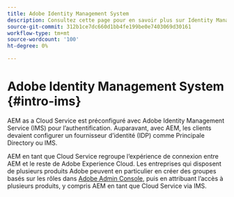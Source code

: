 ```yaml
---
title: Adobe Identity Management System
description: Consultez cette page pour en savoir plus sur Identity Management System.
source-git-commit: 312b1ce7dc660d1bb4fe199be0e7403069d30161
workflow-type: tm+mt
source-wordcount: '100'
ht-degree: 0%

---
```



# Adobe Identity Management System {#intro-ims}

AEM as a Cloud Service est préconfiguré avec Adobe Identity Management Service (IMS) pour l’authentification. Auparavant, avec AEM, les clients devaient configurer un fournisseur d’identité (IDP) comme Principale Directory ou IMS.

AEM en tant que Cloud Service regroupe l’expérience de connexion entre AEM et le reste de Adobe Experience Cloud. Les entreprises qui disposent de plusieurs produits Adobe peuvent en particulier en créer des groupes basés sur les rôles dans [Adobe Admin Console](/help/onboarding/learn-concepts/admin-console.md), puis en attribuant l’accès à plusieurs produits, y compris AEM en tant que Cloud Service via IMS.